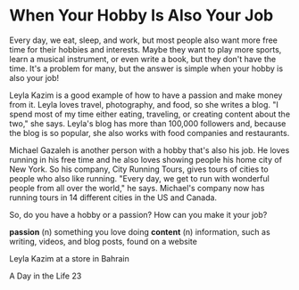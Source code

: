 # When Your Hobby Is Also Your Job

Every day, we eat, sleep, and work, but most people also want more free time for their hobbies and interests. Maybe they want to play more sports, learn a musical instrument, or even write a book, but they don't have the time. It's a problem for many, but the answer is simple when your hobby is also your job!

Leyla Kazim is a good example of how to have a passion and make money from it. Leyla loves travel, photography, and food, so she writes a blog. "I spend most of my time either eating, traveling, or creating content about the two," she says. Leyla's blog has more than 100,000 followers and, because the blog is so popular, she also works with food companies and restaurants.

Michael Gazaleh is another person with a hobby that's also his job. He loves running in his free time and he also loves showing people his home city of New York. So his company, City Running Tours, gives tours of cities to people who also like running. "Every day, we get to run with wonderful people from all over the world," he says. Michael's company now has running tours in 14 different cities in the US and Canada.

So, do you have a hobby or a passion? How can you make it your job?

**passion** (n) something you love doing
**content** (n) information, such as writing, videos, and blog posts, found on a website

Leyla Kazim at a store in Bahrain

A Day in the Life 23
